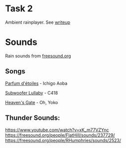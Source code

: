 # Task 2

Ambient rainplayer.
See [writeup](docs/writeup.md)

# Sounds
Rain sounds from [freesound.org](https://freesound.org/people/inuetc/sounds/507902/)

## Songs
[Parfum d'étoiles](https://www.youtube.com/watch?v=Dp48g6Fdn-c) - Ichigo Aoba 

[Subwoofer Lullaby](https://www.youtube.com/watch?v=Gpd85y_iTxY) - C418 

[Heaven's Gate](https://www.youtube.com/watch?v=6TOJPYdmmpQ) - Oh, Yoko 


## Thunder Sounds:
https://www.youtube.com/watch?v=xK_m77VZYnc
https://freesound.org/people/FlatHill/sounds/237729/
https://freesound.org/people/RHumphries/sounds/2523/